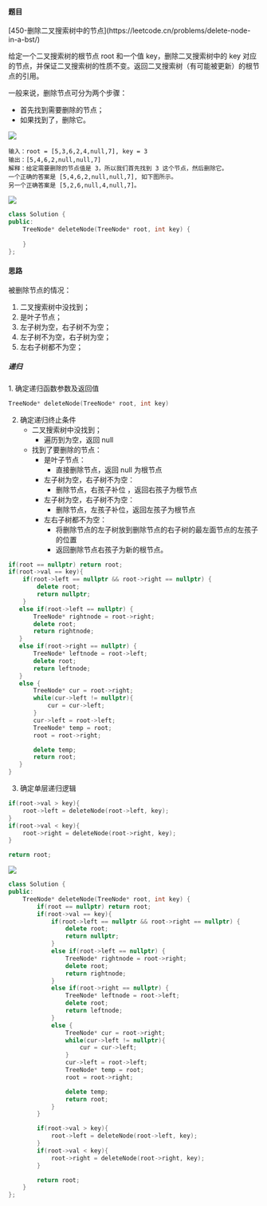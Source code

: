 <h4 id="cdL3j">题目</h4>
[450-删除二叉搜索树中的节点](https://leetcode.cn/problems/delete-node-in-a-bst/)

给定一个二叉搜索树的根节点 root 和一个值 key，删除二叉搜索树中的 key 对应的节点，并保证二叉搜索树的性质不变。返回二叉搜索树（有可能被更新）的根节点的引用。

一般来说，删除节点可分为两个步骤：

+ 首先找到需要删除的节点；
+ 如果找到了，删除它。

![](http://cdn.notes.kamacoder.com/02cf1ffe-f034-46e5-a888-0e86cd26bb4f.png)

```plain
输入：root = [5,3,6,2,4,null,7], key = 3
输出：[5,4,6,2,null,null,7]
解释：给定需要删除的节点值是 3，所以我们首先找到 3 这个节点，然后删除它。
一个正确的答案是 [5,4,6,2,null,null,7], 如下图所示。
另一个正确答案是 [5,2,6,null,4,null,7]。
```

![](http://cdn.notes.kamacoder.com/b1b7afb3-ae8f-45d0-aa7d-5f50045b3997.png)

```cpp
class Solution {
public:
    TreeNode* deleteNode(TreeNode* root, int key) {
        
    }
};
```

<h4 id="zpAgK">思路</h4>
被删除节点的情况：

1. 二叉搜索树中没找到；
2. 是叶子节点；
3. 左子树为空，右子树不为空；
4. 左子树不为空，右子树为空；
5. 左右子树都不为空；

<h5 id="eg83T">递归</h5>
1. 确定递归函数参数及返回值

```cpp
TreeNode* deleteNode(TreeNode* root, int key)
```

2. 确定递归终止条件
    - 二叉搜索树中没找到；
        * 遍历到为空，返回 null
    - 找到了要删除的节点：
        * 是叶子节点：
            + 直接删除节点，返回 null 为根节点
        * 左子树为空，右子树不为空：
            + 删除节点，右孩子补位 ，返回右孩子为根节点
        * 左子树为空，右子树不为空：
            + 删除节点，左孩子补位，返回左孩子为根节点
        * 左右子树都不为空：
            + 将删除节点的左子树放到删除节点的右子树的最左面节点的左孩子的位置
            + 返回删除节点右孩子为新的根节点。

```cpp
if(root == nullptr) return root;
if(root->val == key){
    if(root->left == nullptr && root->right == nullptr) {
        delete root;
        return nullptr;
    }
   else if(root->left == nullptr) {
       TreeNode* rightnode = root->right;
       delete root;
       return rightnode;
   }
   else if(root->right == nullptr) {
       TreeNode* leftnode = root->left;
       delete root;
       return leftnode;
   }
   else {
       TreeNode* cur = root->right;
       while(cur->left != nullptr){
           cur = cur->left;
       }
       cur->left = root->left;
       TreeNode* temp = root;
       root = root->right;

       delete temp;
       return root;
   }
}
```

3. 确定单层递归逻辑

```cpp
if(root->val > key){
    root->left = deleteNode(root->left, key);
}
if(root->val < key){
    root->right = deleteNode(root->right, key);
}

return root;
```



![](http://cdn.notes.kamacoder.com/7d3308fa-7c97-4bc2-b0b3-9dd1455244f4.png)

```cpp
class Solution {
public:
    TreeNode* deleteNode(TreeNode* root, int key) {
        if(root == nullptr) return root;
        if(root->val == key){
            if(root->left == nullptr && root->right == nullptr) {
                delete root;
                return nullptr;
            }
            else if(root->left == nullptr) {
                TreeNode* rightnode = root->right;
                delete root;
                return rightnode;
            }
            else if(root->right == nullptr) {
                TreeNode* leftnode = root->left;
                delete root;
                return leftnode;
            }
            else {
                TreeNode* cur = root->right;
                while(cur->left != nullptr){
                    cur = cur->left;
                }
                cur->left = root->left;
                TreeNode* temp = root;
                root = root->right;

                delete temp;
                return root;
            }
        }

        if(root->val > key){
            root->left = deleteNode(root->left, key);
        }
        if(root->val < key){
            root->right = deleteNode(root->right, key);
        }

        return root;
    }
};
```

